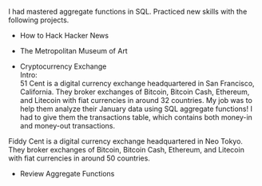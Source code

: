 I had mastered aggregate functions in SQL. Practiced new skills with the following projects.
- How to Hack Hacker News
- The Metropolitan Museum of Art  

- Cryptocurrency Exchange  
Intro:  
51 Cent is a digital currency exchange headquartered in San Francisco, California. They broker exchanges of Bitcoin, Bitcoin Cash, Ethereum, and Litecoin with fiat currencies in around 32 countries. My job was to help them analyze their January data using SQL aggregate functions!  I had to give them the transactions table, which contains both money-in and money-out transactions.  

Fiddy Cent is a digital currency exchange headquartered in Neo Tokyo. They broker exchanges of Bitcoin, Bitcoin Cash, Ethereum, and Litecoin with fiat currencies in around 50 countries.  

- Review Aggregate Functions
